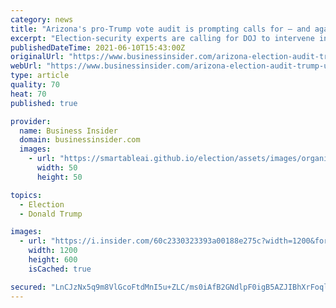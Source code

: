 ```yaml
---
category: news
title: "Arizona's pro-Trump vote audit is prompting calls for — and against — federal intervention as threats of violence and political fallout loom"
excerpt: "Election-security experts are calling for DOJ to intervene in the Arizona 2020 vote audit. But there are concerns federal involvement could backfire."
publishedDateTime: 2021-06-10T15:43:00Z
originalUrl: "https://www.businessinsider.com/arizona-election-audit-trump-update-doj-2021-6"
webUrl: "https://www.businessinsider.com/arizona-election-audit-trump-update-doj-2021-6"
type: article
quality: 70
heat: 70
published: true

provider:
  name: Business Insider
  domain: businessinsider.com
  images:
    - url: "https://smartableai.github.io/election/assets/images/organizations/businessinsider.com-50x50.jpg"
      width: 50
      height: 50

topics:
  - Election
  - Donald Trump

images:
  - url: "https://i.insider.com/60c2330323393a00188e275c?width=1200&format=jpeg"
    width: 1200
    height: 600
    isCached: true

secured: "LnCJzNx5q9m8VlGcoFtdMnI5u+ZLC/ms0iAfB2GNdlpF0igB5AZJIBhXrFoqlvjDOJEDSGUx74fj+C92lNSYsyxr2upYCdfa+TmD2UYSnrRWE68HUqBAHTKwvpNCVg2HPgrhlo2n2iK5gUNA9UInDCf2ZFOPmD61wrsj7lgibDHFk+b6p+/AqSqD3T7JOiFpKg5gA6ToIwi7JsBEM9oKiXg0xmq/3W62lB5DEZE29mvizF56LLZ4cmvHiYW7YqHn/wGkBVtAJZuTghgfpX0tfrw9u67unblxmPqzwyFkjRP1RwIKVxJON6DIQjL/H5cF+Vwx2h794j63Nv+HM81vUgs+153O4R+QUrevdACM9Jo=;MvwE/YllpwIf4wKj+ZLluQ=="
---
```


